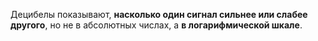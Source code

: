 Децибелы показывают, **насколько один сигнал сильнее или слабее другого**, но не в абсолютных числах, а **в логарифмической шкале**.

